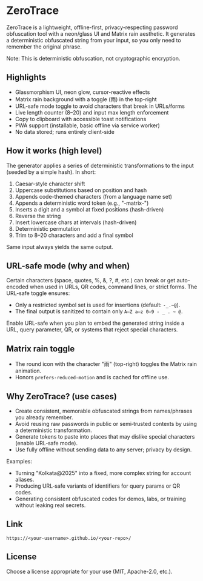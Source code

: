 # ZeroTrace

ZeroTrace is a lightweight, offline-first, privacy-respecting password obfuscation tool with a neon/glass UI and Matrix rain aesthetic. It generates a deterministic obfuscated string from your input, so you only need to remember the original phrase.

Note: This is deterministic obfuscation, not cryptographic encryption.

## Highlights
- Glassmorphism UI, neon glow, cursor-reactive effects
- Matrix rain background with a toggle (雨) in the top-right
- URL-safe mode toggle to avoid characters that break in URLs/forms
- Live length counter (8–20) and input max length enforcement
- Copy to clipboard with accessible toast notifications
- PWA support (installable, basic offline via service worker)
- No data stored; runs entirely client-side

## How it works (high level)
The generator applies a series of deterministic transformations to the input (seeded by a simple hash). In short:
1. Caesar-style character shift
2. Uppercase substitutions based on position and hash
3. Appends code-themed characters (from a language name set)
4. Appends a deterministic word token (e.g., "-matrix-")
5. Inserts a digit and a symbol at fixed positions (hash-driven)
6. Reverse the string
7. Insert lowercase chars at intervals (hash-driven)
8. Deterministic permutation
9. Trim to 8–20 characters and add a final symbol

Same input always yields the same output.

## URL-safe mode (why and when)
Certain characters (space, quotes, %, &, ?, #, etc.) can break or get auto-encoded when used in URLs, QR codes, command lines, or strict forms. The URL-safe toggle ensures:
- Only a restricted symbol set is used for insertions (default: `-_.~@`).
- The final output is sanitized to contain only `A–Z a–z 0–9 - _ . ~ @`.

Enable URL-safe when you plan to embed the generated string inside a URL, query parameter, QR, or systems that reject special characters.

## Matrix rain toggle
- The round icon with the character "雨" (top-right) toggles the Matrix rain animation.
- Honors `prefers-reduced-motion` and is cached for offline use.

## Why ZeroTrace? (use cases)
- Create consistent, memorable obfuscated strings from names/phrases you already remember.
- Avoid reusing raw passwords in public or semi‑trusted contexts by using a deterministic transformation.
- Generate tokens to paste into places that may dislike special characters (enable URL‑safe mode).
- Use fully offline without sending data to any server; privacy by design.

Examples:
- Turning "Kolkata@2025" into a fixed, more complex string for account aliases.
- Producing URL‑safe variants of identifiers for query params or QR codes.
- Generating consistent obfuscated codes for demos, labs, or training without leaking real secrets.

## Link
   `https://<your-username>.github.io/<your-repo>/`

## License
Choose a license appropriate for your use (MIT, Apache-2.0, etc.).
